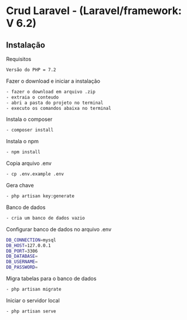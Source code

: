 # Crud Laravel - (Laravel/framework: V 6.2)

## Instalação

Requisitos
```bash
Versão do PHP = 7.2
```

Fazer o download e iniciar a instalação 
```bash
- fazer o download em arquivo .zip
- extraia o conteudo
- abri a pasta do projeto no terminal
- executo os comandos abaixa no terminal
```

Instala o composer
```bash
- composer install
```

Instala o npm
```bash
- npm install
```

Copia arquivo .env
```bash
- cp .env.example .env
```

Gera chave
```bash
- php artisan key:generate
```
Banco de dados
```bash
- cria um banco de dados vazio 
```

Configurar banco de dados no arquivo .env
```bash
DB_CONNECTION=mysql
DB_HOST=127.0.0.1
DB_PORT=3306
DB_DATABASE= 
DB_USERNAME=
DB_PASSWORD=
```

Migra tabelas para o banco de dados
```bash
- php artisan migrate
```

Iniciar o servidor local
```bash
- php artisan serve
```
